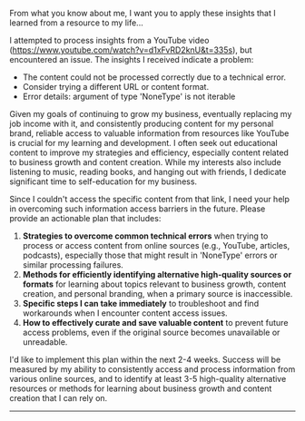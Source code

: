 From what you know about me, I want you to apply these insights that I learned from a resource to my life...

I attempted to process insights from a YouTube video (https://www.youtube.com/watch?v=d1xFvRD2knU&t=335s), but encountered an issue. The insights I received indicate a problem:

*   The content could not be processed correctly due to a technical error.
*   Consider trying a different URL or content format.
*   Error details: argument of type 'NoneType' is not iterable

Given my goals of continuing to grow my business, eventually replacing my job income with it, and consistently producing content for my personal brand, reliable access to valuable information from resources like YouTube is crucial for my learning and development. I often seek out educational content to improve my strategies and efficiency, especially content related to business growth and content creation. While my interests also include listening to music, reading books, and hanging out with friends, I dedicate significant time to self-education for my business.

Since I couldn't access the specific content from that link, I need your help in overcoming such information access barriers in the future. Please provide an actionable plan that includes:

1.  **Strategies to overcome common technical errors** when trying to process or access content from online sources (e.g., YouTube, articles, podcasts), especially those that might result in 'NoneType' errors or similar processing failures.
2.  **Methods for efficiently identifying alternative high-quality sources or formats** for learning about topics relevant to business growth, content creation, and personal branding, when a primary source is inaccessible.
3.  **Specific steps I can take immediately** to troubleshoot and find workarounds when I encounter content access issues.
4.  **How to effectively curate and save valuable content** to prevent future access problems, even if the original source becomes unavailable or unreadable.

I'd like to implement this plan within the next 2-4 weeks. Success will be measured by my ability to consistently access and process information from various online sources, and to identify at least 3-5 high-quality alternative resources or methods for learning about business growth and content creation that I can rely on.

----